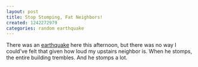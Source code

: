 ```yaml
---
layout: post
title: Stop Stomping, Fat Neighbors!
created: 1242272979
categories: random earthquake
---
```

There was an [earthquake](http://www.sfgate.com/cgi-bin/article.cgi?f=/c/a/2009/05/13/BAOS17K4OP.DTL&type=science) here this afternoon, but there was no way I could've felt that given how loud my upstairs neighbor is. When he stomps, the entire building trembles. And he stomps a lot.
